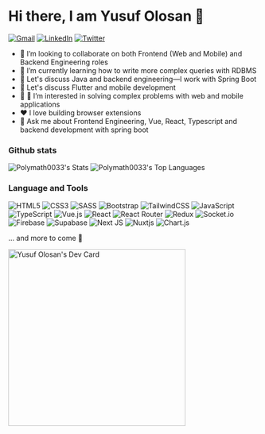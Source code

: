 # Hi there, I am Yusuf Olosan 👋

[![Gmail](https://img.shields.io/badge/-olosanyusuf19@gmail.com-D14836?style=for-the-badge&logo=gmail&logoColor=white)](mailto:olosanyusuf19@gmail.com)
[![LinkedIn](https://img.shields.io/badge/YusufOlosan-%230077B5.svg?style=for-the-badge&logo=linkedin&logoColor=white)](https://www.linkedin.com/in/yusuf-olosan-ab37a7229/)
[![Twitter](https://img.shields.io/badge/@olosanyusuf-%231DA1F2.svg?style=for-the-badge&logo=Twitter&logoColor=white)](https://twitter.com/Olosanyusuf)


- 👯 I’m looking to collaborate on both Frontend (Web and Mobile) and     Backend Engineering roles
- 🌱 I’m currently learning how to write more complex queries with RDBMS
- 💬 Let's discuss Java and backend engineering—I work with Spring Boot
- 💬 Let's discuss Flutter and mobile development
- 👀 👀 I’m interested in solving complex problems with web and mobile applications
- ❤️ I love building browser extensions
- 💬 Ask me about Frontend Engineering, Vue, React, Typescript and backend development with spring boot

  
### Github stats
![Polymath0033's Stats](https://github-readme-stats.vercel.app/api?username=Polymath0033&theme=vue-dark&show_icons=true&hide_border=true&count_private=true)
![Polymath0033's Top Languages](https://github-readme-stats.vercel.app/api/top-langs/?username=Polymath0033&theme=vue-dark&show_icons=true&hide_border=true&layout=compact)


### Language and Tools
![HTML5](https://img.shields.io/badge/html5-%23E34F26.svg?style=for-the-badge&logo=html5&logoColor=white)
![CSS3](https://img.shields.io/badge/css3-%231572B6.svg?style=for-the-badge&logo=css3&logoColor=white)
![SASS](https://img.shields.io/badge/SASS-hotpink.svg?style=for-the-badge&logo=SASS&logoColor=white)
![Bootstrap](https://img.shields.io/badge/bootstrap-%238511FA.svg?style=for-the-badge&logo=bootstrap&logoColor=white)
![TailwindCSS](https://img.shields.io/badge/tailwindcss-%2338B2AC.svg?style=for-the-badge&logo=tailwind-css&logoColor=white)
![JavaScript](https://img.shields.io/badge/javascript-%23323330.svg?style=for-the-badge&logo=javascript&logoColor=%23F7DF1E)
![TypeScript](https://img.shields.io/badge/typescript-%23007ACC.svg?style=for-the-badge&logo=typescript&logoColor=white)
![Vue.js](https://img.shields.io/badge/vuejs-%2335495e.svg?style=for-the-badge&logo=vuedotjs&logoColor=%234FC08D)
![React](https://img.shields.io/badge/react-%2320232a.svg?style=for-the-badge&logo=react&logoColor=%2361DAFB)
![React Router](https://img.shields.io/badge/React_Router-CA4245?style=for-the-badge&logo=react-router&logoColor=white)
![Redux](https://img.shields.io/badge/redux-%23593d88.svg?style=for-the-badge&logo=redux&logoColor=white)
![Socket.io](https://img.shields.io/badge/Socket.io-black?style=for-the-badge&logo=socket.io&badgeColor=010101)
![Firebase](https://img.shields.io/badge/Firebase-039BE5?style=for-the-badge&logo=Firebase&logoColor=white)
![Supabase](https://img.shields.io/badge/Supabase-3ECF8E?style=for-the-badge&logo=supabase&logoColor=white)
![Next JS](https://img.shields.io/badge/Next-black?style=for-the-badge&logo=next.js&logoColor=white)
![Nuxtjs](https://img.shields.io/badge/Nuxt-002E3B?style=for-the-badge&logo=nuxtdotjs&logoColor=#00DC82)
![Chart.js](https://img.shields.io/badge/chart.js-F5788D.svg?style=for-the-badge&logo=chart.js&logoColor=white)

... and more to come 🧠




<!--
**Polymath0033/Polymath0033** is a ✨ _special_ ✨ repository because its `README.md` (this file) appears on your GitHub profile.

Here are some ideas to get you started:

- 🔭 I’m currently working on ...
- 🌱 I’m currently learning ...
- 👯 I’m looking to collaborate on ...
- 🤔 I’m looking for help with ...
- 💬 Ask me about ...
- 📫 How to reach me: ...
- 😄 Pronouns: ...
- ⚡ Fun fact: ...
-->
<a href="https://app.daily.dev/polymath0033"><img src="https://api.daily.dev/devcards/v2/hOJGQdIZVFndrAFIj8GfL.png?type=default&r=u9r" width="356" alt="Yusuf Olosan's Dev Card"/></a>
